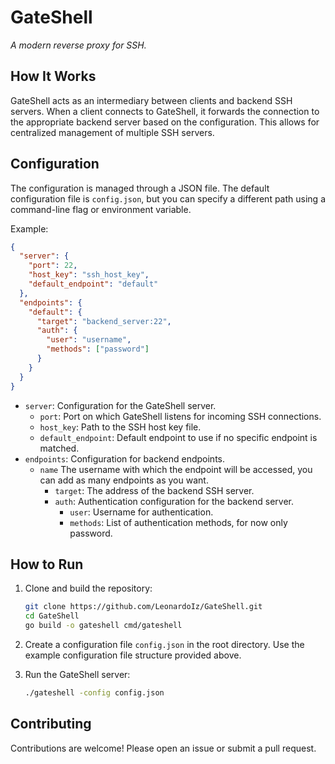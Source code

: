 
# GateShell

*A modern reverse proxy for SSH.* 

## How It Works

GateShell acts as an intermediary between clients and backend SSH servers. 
When a client connects to GateShell, it forwards the connection to the appropriate backend server based on the configuration. 
This allows for centralized management of multiple SSH servers.

## Configuration

The configuration is managed through a JSON file. The default configuration file is `config.json`, but you can specify a different path using a command-line flag or environment variable.

Example:

```json
{
  "server": {
    "port": 22,
    "host_key": "ssh_host_key",
    "default_endpoint": "default"
  },
  "endpoints": {
    "default": {
      "target": "backend_server:22",
      "auth": {
        "user": "username",
        "methods": ["password"]
      }
    }
  }
}
```

- `server`: Configuration for the GateShell server.
  - `port`: Port on which GateShell listens for incoming SSH connections.
  - `host_key`: Path to the SSH host key file.
  - `default_endpoint`: Default endpoint to use if no specific endpoint is matched.
- `endpoints`: Configuration for backend endpoints.
  - `name` The username with which the endpoint will be accessed, you can add as many endpoints as you want.
    - `target`: The address of the backend SSH server.
    - `auth`: Authentication configuration for the backend server.
      - `user`: Username for authentication.
      - `methods`: List of authentication methods, for now only password.

## How to Run

1. Clone and build the repository:

    ```sh
    git clone https://github.com/LeonardoIz/GateShell.git
    cd GateShell
    go build -o gateshell cmd/gateshell
    ```

2. Create a configuration file `config.json` in the root directory. Use the example configuration file structure provided above.

3. Run the GateShell server:

    ```sh
    ./gateshell -config config.json
    ```

## Contributing

Contributions are welcome! Please open an issue or submit a pull request.
